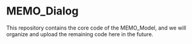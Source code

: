 # MEMO_Dialog
This repository contains the core code of the MEMO_Model, and we will organize and upload the remaining code here in the future.
